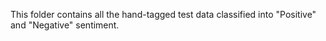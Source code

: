 This folder contains all the hand-tagged test data classified into "Positive" and "Negative" sentiment.